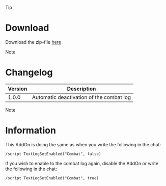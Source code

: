 > [!TIP]
> # Download
> Download the zip-file [here](https://github.com/Makume/ReturnOfReckoning-AddOns-Dev/blob/main/DisableCombatLog/DisableCombatLog.zip)

> [!NOTE]
> # Changelog
> 
> | Version  | Description |
> | ------------- | ------------- |
> | 1.0.0  | Automatic deactivation of the combat log |


> [!NOTE]
> # Information
> 
> This AddOn is doing the same as when you write the following in the chat:
> 
> `/script TextLogSetEnabled("Combat", false)`
> 
> If you wish to enable to the combat log again, disable the AddOn or write the following in the chat:
> 
> `/script TextLogSetEnabled("Combat", true)`

